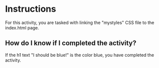 # Instructions
For this activity, you are tasked with linking the "mystyles" CSS file to the index.html page. 

## How do I know if I completed the activity?
If the h1 text "I should be blue!" is the color blue, you have completed the activity. 

